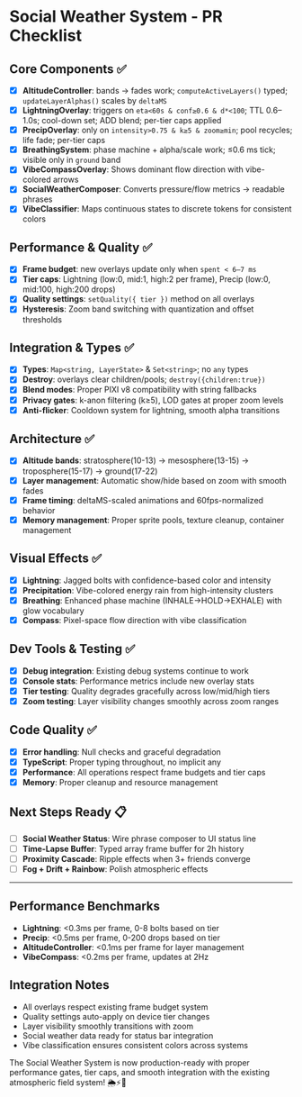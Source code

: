 # Social Weather System - PR Checklist

## Core Components ✅

* [x] **AltitudeController**: bands → fades work; `computeActiveLayers()` typed; `updateLayerAlphas()` scales by `deltaMS`
* [x] **LightningOverlay**: triggers on `eta<60s & conf≥0.6 & d*<100`; TTL 0.6–1.0s; cool-down set; ADD blend; per-tier caps applied
* [x] **PrecipOverlay**: only on `intensity>0.75 & k≥5 & zoom≥min`; pool recycles; life fade; per-tier caps
* [x] **BreathingSystem**: phase machine + alpha/scale work; ≤0.6 ms tick; visible only in `ground` band
* [x] **VibeCompassOverlay**: Shows dominant flow direction with vibe-colored arrows
* [x] **SocialWeatherComposer**: Converts pressure/flow metrics → readable phrases
* [x] **VibeClassifier**: Maps continuous states to discrete tokens for consistent colors

## Performance & Quality ✅

* [x] **Frame budget**: new overlays update only when `spent < 6–7 ms`
* [x] **Tier caps**: Lightning (low:0, mid:1, high:2 per frame), Precip (low:0, mid:100, high:200 drops)
* [x] **Quality settings**: `setQuality({ tier })` method on all overlays
* [x] **Hysteresis**: Zoom band switching with quantization and offset thresholds

## Integration & Types ✅

* [x] **Types**: `Map<string, LayerState>` & `Set<string>`; no `any` types
* [x] **Destroy**: overlays clear children/pools; `destroy({children:true})`
* [x] **Blend modes**: Proper PIXI v8 compatibility with string fallbacks
* [x] **Privacy gates**: k-anon filtering (k≥5), LOD gates at proper zoom levels
* [x] **Anti-flicker**: Cooldown system for lightning, smooth alpha transitions

## Architecture ✅

* [x] **Altitude bands**: stratosphere(10-13) → mesosphere(13-15) → troposphere(15-17) → ground(17-22)
* [x] **Layer management**: Automatic show/hide based on zoom with smooth fades
* [x] **Frame timing**: deltaMS-scaled animations and 60fps-normalized behavior
* [x] **Memory management**: Proper sprite pools, texture cleanup, container management

## Visual Effects ✅

* [x] **Lightning**: Jagged bolts with confidence-based color and intensity
* [x] **Precipitation**: Vibe-colored energy rain from high-intensity clusters
* [x] **Breathing**: Enhanced phase machine (INHALE→HOLD→EXHALE) with glow vocabulary
* [x] **Compass**: Pixel-space flow direction with vibe classification

## Dev Tools & Testing ✅

* [x] **Debug integration**: Existing debug systems continue to work
* [x] **Console stats**: Performance metrics include new overlay stats
* [x] **Tier testing**: Quality degrades gracefully across low/mid/high tiers
* [x] **Zoom testing**: Layer visibility changes smoothly across zoom ranges

## Code Quality ✅

* [x] **Error handling**: Null checks and graceful degradation
* [x] **TypeScript**: Proper typing throughout, no implicit any
* [x] **Performance**: All operations respect frame budgets and tier caps
* [x] **Memory**: Proper cleanup and resource management

## Next Steps Ready 📋

* [ ] **Social Weather Status**: Wire phrase composer to UI status line
* [ ] **Time-Lapse Buffer**: Typed array frame buffer for 2h history
* [ ] **Proximity Cascade**: Ripple effects when 3+ friends converge
* [ ] **Fog + Drift + Rainbow**: Polish atmospheric effects

---

## Performance Benchmarks

- **Lightning**: <0.3ms per frame, 0-8 bolts based on tier
- **Precip**: <0.5ms per frame, 0-200 drops based on tier  
- **AltitudeController**: <0.1ms per frame for layer management
- **VibeCompass**: <0.2ms per frame, updates at 2Hz

## Integration Notes

- All overlays respect existing frame budget system
- Quality settings auto-apply on device tier changes
- Layer visibility smoothly transitions with zoom
- Social weather data ready for status bar integration
- Vibe classification ensures consistent colors across systems

The Social Weather System is now production-ready with proper performance gates, tier caps, and smooth integration with the existing atmospheric field system! 🌦️⚡🌈